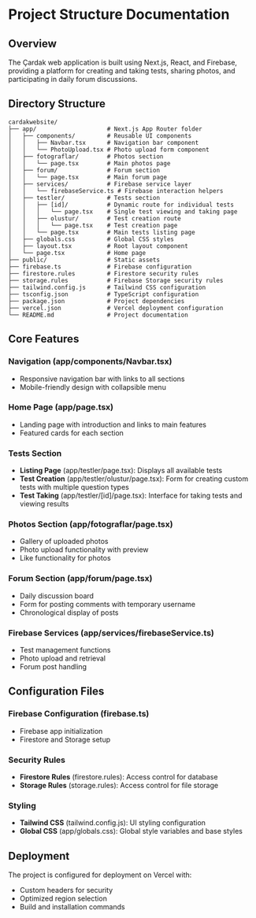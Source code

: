 # Project Structure Documentation

## Overview

The Çardak web application is built using Next.js, React, and Firebase, providing a platform for creating and taking tests, sharing photos, and participating in daily forum discussions.

## Directory Structure

```
cardakwebsite/
├── app/                    # Next.js App Router folder
│   ├── components/         # Reusable UI components
│   │   ├── Navbar.tsx      # Navigation bar component
│   │   └── PhotoUpload.tsx # Photo upload form component
│   ├── fotograflar/        # Photos section
│   │   └── page.tsx        # Main photos page
│   ├── forum/              # Forum section
│   │   └── page.tsx        # Main forum page
│   ├── services/           # Firebase service layer
│   │   └── firebaseService.ts # Firebase interaction helpers
│   ├── testler/            # Tests section
│   │   ├── [id]/           # Dynamic route for individual tests
│   │   │   └── page.tsx    # Single test viewing and taking page
│   │   ├── olustur/        # Test creation route
│   │   │   └── page.tsx    # Test creation page
│   │   └── page.tsx        # Main tests listing page
│   ├── globals.css         # Global CSS styles
│   ├── layout.tsx          # Root layout component
│   └── page.tsx            # Home page
├── public/                 # Static assets
├── firebase.ts             # Firebase configuration
├── firestore.rules         # Firestore security rules
├── storage.rules           # Firebase Storage security rules
├── tailwind.config.js      # Tailwind CSS configuration
├── tsconfig.json           # TypeScript configuration
├── package.json            # Project dependencies
├── vercel.json             # Vercel deployment configuration
└── README.md               # Project documentation
```

## Core Features

### Navigation (app/components/Navbar.tsx)
- Responsive navigation bar with links to all sections
- Mobile-friendly design with collapsible menu

### Home Page (app/page.tsx)
- Landing page with introduction and links to main features
- Featured cards for each section

### Tests Section
- **Listing Page** (app/testler/page.tsx): Displays all available tests
- **Test Creation** (app/testler/olustur/page.tsx): Form for creating custom tests with multiple question types
- **Test Taking** (app/testler/[id]/page.tsx): Interface for taking tests and viewing results

### Photos Section (app/fotograflar/page.tsx)
- Gallery of uploaded photos
- Photo upload functionality with preview
- Like functionality for photos

### Forum Section (app/forum/page.tsx)
- Daily discussion board
- Form for posting comments with temporary username
- Chronological display of posts

### Firebase Services (app/services/firebaseService.ts)
- Test management functions
- Photo upload and retrieval
- Forum post handling

## Configuration Files

### Firebase Configuration (firebase.ts)
- Firebase app initialization
- Firestore and Storage setup

### Security Rules
- **Firestore Rules** (firestore.rules): Access control for database
- **Storage Rules** (storage.rules): Access control for file storage

### Styling
- **Tailwind CSS** (tailwind.config.js): UI styling configuration
- **Global CSS** (app/globals.css): Global style variables and base styles

## Deployment

The project is configured for deployment on Vercel with:
- Custom headers for security
- Optimized region selection
- Build and installation commands 